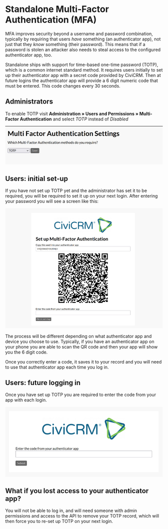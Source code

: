 # Standalone Multi-Factor Authentication (MFA)

MFA improves security beyond a username and password combination, typically by requiring that users *have* something (an authenticator app), not just that they *know* something (their password). This means that if a password is stolen an attacker also needs to steal access to the configured authenticator app, too.

Standalone ships with support for time-based one-time password (TOTP), which is a common internet standard method. It requires users initially to set up their authenticator app with a secret code provided by CiviCRM. Then at future logins the authenticator app will provide a 6 digit numeric code that must be entered. This code changes every 30 seconds.

## Administrators

To enable TOTP visit **Administration » Users and Permissions » Multi-Factor Authentication**
and select *TOTP* instead of *Disabled*

![screenshot showing this form. There is a drop-down selector and a save button.](./images/admin.jpg)

## Users: initial set-up

If you have not set up TOTP yet and the administrator has set it to be required, you will be required to set it up on your next login. After entering your password you will see a screen like this:

![screenshot of set-up screen. There is a code in a text input that you can copy and a QR code that you can scan. Underneath these is an input for you to provide the 6 digit numeric code from your authenticator app](./images/setup.jpg)

The process will be different depending on what authenticator app and device you choose to use. Typically, if you have an authenticator app on your phone you are able to scan the QR code and then your app will show you the 6 digit code.

Once you correctly enter a code, it saves it to your record and you will need to use that authenticator app each time you log in.

## Users: future logging in

Once you have set up TOTP you are required to enter the code from your app with each login.

![screenshot. There is an input for you to provide the 6 digit numeric code from your authenticator app](./images/login.jpg)

## What if you lost access to your authenticator app?

You will not be able to log in, and will need someone with admin permissions and access to the API to remove your TOTP record, which will then force you to re-set up TOTP on your next login.
